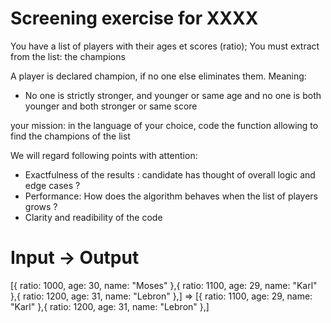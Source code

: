 
# Screening exercise for XXXX

You have a list of players with their ages et scores (ratio);
You must extract from the list: the champions

A player is declared champion, if no one else eliminates them.
Meaning:

* No one is strictly stronger, and younger or same age and no one is both younger and both stronger or same score

your mission: in the language of your choice, code the function allowing to find the champions of the list


We will regard following points with attention:

* Exactfulness of the results : candidate has thought of overall logic and edge cases ?
* Performance: How does the algorithm behaves when the list of players grows ?
* Clarity and readibility of the code

# Input -> Output
[{ ratio: 1000, age: 30, name: "Moses" },{ ratio: 1100, age: 29, name: "Karl" },{ ratio: 1200, age: 31, name: "Lebron" },] => [{ ratio: 1100, age: 29, name: "Karl" },{ ratio: 1200, age: 31, name: "Lebron" },]